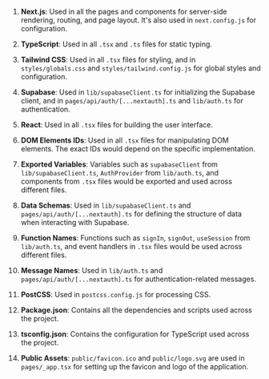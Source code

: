 1. **Next.js**: Used in all the pages and components for server-side rendering, routing, and page layout. It's also used in `next.config.js` for configuration.

2. **TypeScript**: Used in all `.tsx` and `.ts` files for static typing.

3. **Tailwind CSS**: Used in all `.tsx` files for styling, and in `styles/globals.css` and `styles/tailwind.config.js` for global styles and configuration.

4. **Supabase**: Used in `lib/supabaseClient.ts` for initializing the Supabase client, and in `pages/api/auth/[...nextauth].ts` and `lib/auth.ts` for authentication.

5. **React**: Used in all `.tsx` files for building the user interface.

6. **DOM Elements IDs**: Used in all `.tsx` files for manipulating DOM elements. The exact IDs would depend on the specific implementation.

7. **Exported Variables**: Variables such as `supabaseClient` from `lib/supabaseClient.ts`, `AuthProvider` from `lib/auth.ts`, and components from `.tsx` files would be exported and used across different files.

8. **Data Schemas**: Used in `lib/supabaseClient.ts` and `pages/api/auth/[...nextauth].ts` for defining the structure of data when interacting with Supabase.

9. **Function Names**: Functions such as `signIn`, `signOut`, `useSession` from `lib/auth.ts`, and event handlers in `.tsx` files would be used across different files.

10. **Message Names**: Used in `lib/auth.ts` and `pages/api/auth/[...nextauth].ts` for authentication-related messages.

11. **PostCSS**: Used in `postcss.config.js` for processing CSS.

12. **Package.json**: Contains all the dependencies and scripts used across the project.

13. **tsconfig.json**: Contains the configuration for TypeScript used across the project.

14. **Public Assets**: `public/favicon.ico` and `public/logo.svg` are used in `pages/_app.tsx` for setting up the favicon and logo of the application.